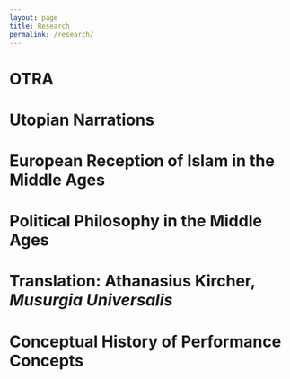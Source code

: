 ```yaml
---
layout: page
title: Research
permalink: /research/
---
```


# OTRA

# Utopian Narrations

# European Reception of Islam in the Middle Ages

# Political Philosophy in the Middle Ages

# Translation: Athanasius Kircher, *Musurgia Universalis*

# Conceptual History of Performance Concepts